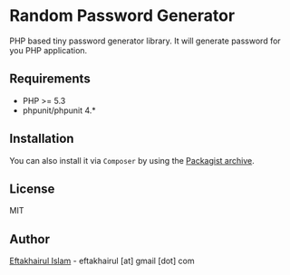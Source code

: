 Random Password Generator
=========================
PHP based tiny password generator library. It will generate password for you PHP application.


Requirements
------------
* PHP >= 5.3
* phpunit/phpunit 4.*


Installation
------------
You can also install it via `Composer` by using the
[Packagist archive](https://packagist.org/packages/eftakhairul/random-password-generator).


License
-------
MIT


Author
-----------
[Eftakhairul Islam] - eftakhairul [at] gmail [dot] com

[Eftakhairul Islam]:http://eftakhairul.com/
